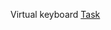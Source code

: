 Virtual keyboard [Task](https://github.com/rolling-scopes-school/tasks/blob/master/tasks/virtual-keyboard/virtual-keyboard-en.md)
